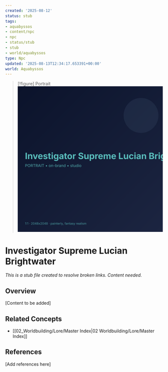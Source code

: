 ```yaml
---
created: '2025-08-12'
status: stub
tags:
- aquabyssos
- content/npc
- npc
- status/stub
- stub
- world/aquabyssos
type: Npc
updated: '2025-08-13T12:34:17.653391+00:00'
world: Aquabyssos
---
```



> [!figure] Portrait
![](04_Resources/Assets/Portraits/portrait-npc-investigator-supreme-lucian-brightwater-investigator-supreme-lucian-brightwater.svg)



# Investigator Supreme Lucian Brightwater

*This is a stub file created to resolve broken links. Content needed.*

## Overview

[Content to be added]

## Related Concepts

- [[02_Worldbuilding/Lore/Master Index|02 Worldbuilding/Lore/Master Index]]

## References

[Add references here]

